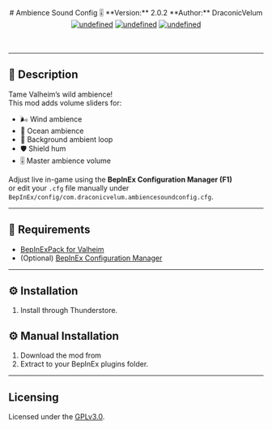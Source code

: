 <p align="center">
  <br>
  # Ambience Sound Config 🎚️
  **Version:** 2.0.2  
  **Author:** DraconicVelum
  <br>
  <a href="https://github.com/DraconicVelum/AmbienceSoundConfig/releases/latest"><img alt="undefined" src="https://img.shields.io/github/release/DraconicVelum/AmbienceSoundConfig.svg?style=popout"></a>
  <a href="#featured-in"><img alt="undefined" src="https://img.shields.io/github/downloads/DraconicVelum/AmbienceSoundConfig/total.svg?style=popout"></a>
  <a href="https://github.com/DraconicVelum/AmbienceSoundConfig/blob/main/LICENSE"><img alt="undefined" src="https://img.shields.io/github/license/DraconicVelum/AmbienceSoundConfig.svg?style=popout"></a>
  <br><br><br>
</p>

---

## 🌿 Description
Tame Valheim’s wild ambience!  
This mod adds volume sliders for:

- 🌬️ Wind ambience  
- 🌊 Ocean ambience  
- 🎵 Background ambient loop  
- 🛡️ Shield hum  
- 🎚️ Master ambience volume  

Adjust live in-game using the **BepInEx Configuration Manager (F1)**  
or edit your `.cfg` file manually under `BepInEx/config/com.draconicvelum.ambiencesoundconfig.cfg`.

---

## 🧩 Requirements
- [BepInExPack for Valheim](https://thunderstore.io/c/valheim/p/denikson/BepInExPack_Valheim/)
- (Optional) [BepInEx Configuration Manager](https://thunderstore.io/c/valheim/p/BepInEx/BepInExConfigurationManager/)

---

## ⚙️ Installation
1. Install through Thunderstore.

## ⚙️ Manual Installation
1. Download the mod from [<a href="https://github.com/DraconicVelum/AmbienceSoundConfig/releases/latest"></a>](releases)
2. Extract to your BepInEx plugins folder.

---

## Licensing

Licensed under the [GPLv3.0](https://github.com/DraconicVelum/AmbienceSoundConfig/blob/main/LICENSE).

